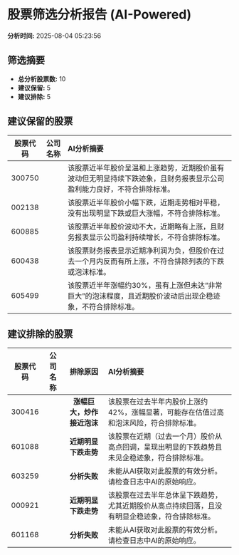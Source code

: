 # 股票筛选分析报告 (AI-Powered)

**分析时间:** 2025-08-04 05:23:56

## 筛选摘要

- **总分析股票数:** 10
- **建议保留:** 5
- **建议排除:** 5

## 建议保留的股票

| 股票代码 | 公司名称 | AI分析摘要 |
|:---:|:---:|:---|
| 300750 |  | 该股票近半年股价呈温和上涨趋势，近期股价虽有波动但无明显持续下跌迹象，且财务报表显示公司盈利能力良好，不符合排除标准。 |
| 002138 |  | 该股票近半年股价小幅下跌，近期走势相对平稳，没有出现明显下跌或巨大涨幅，不符合排除标准。 |
| 600885 |  | 该股票近半年股价波动不大，近期略有上涨，且财务报表显示公司盈利持续增长，不符合排除标准。 |
| 600438 |  | 该股票财务报表显示近期净利润为负，但股价在过去一个月内反而有所上涨，不符合排除列表的下跌或泡沫标准。 |
| 605499 |  | 该股票近半年涨幅约30%，虽有上涨但未达“非常巨大”的泡沫程度，且近期股价波动后出现企稳迹象，不符合排除标准。 |

## 建议排除的股票

| 股票代码 | 公司名称 | 排除原因 | AI分析摘要 |
|:---:|:---:|:---:|:---|
| 300416 |  | **涨幅巨大，炒作接近泡沫** | 该股票在过去半年内股价上涨约42%，涨幅显著，可能存在估值过高和泡沫风险，符合排除标准。 |
| 601088 |  | **近期明显下跌走势** | 该股票在近期（过去一个月）股价从高点回调，呈现出明显的下跌趋势且未见企稳迹象，符合排除标准。 |
| 603259 |  | **分析失败** | 未能从AI获取对此股票的有效分析。请检查日志中AI的原始响应。 |
| 000921 |  | **近期明显下跌走势** | 该股票在过去半年总体呈下跌趋势，尤其近期股价从高点持续回落，且没有明显企稳迹象，符合排除标准。 |
| 601168 |  | **分析失败** | 未能从AI获取对此股票的有效分析。请检查日志中AI的原始响应。 |
